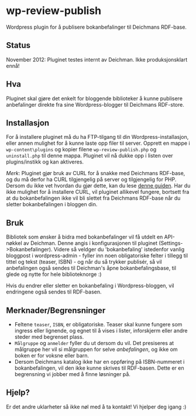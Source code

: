 # wp-review-publish
Wordpress plugin for å publisere bokanbefalinger til Deichmans RDF-base.

## Status
November 2012: Pluginet testes internt av Deichman. Ikke produksjonsklart ennå!

## Hva
Pluginet skal gjøre det enkelt for bloggende biblioteker å kunne publisere anbefalinger direkte fra sine Wordpress-blogger til Deichmans RDF-store.

## Installasjon
For å installere pluginet må du ha FTP-tilgang til din Wordpress-installasjon, eller annen mulighet for å kunne laste opp filer til server. Opprett en mappe i `wp-content\plugins` og kopier filene `wp-review-publish.php` og `uninstall.php` til denne mappa. Pluginet vil nå dukke opp i listen over plugins/instikk og kan aktiveres.

*Merk*: Pluginet gjør bruk av CURL for å snakke med Deichmans RDF-base, og du må derfor ha CURL tilgjengelig på server og tilgjengelig for PHP. Dersom du ikke vet hvordan du gjør dette, kan du lese [denne guiden](http://www.tomjepson.co.uk/enabling-curl-in-php-php-ini-wamp-xamp-ubuntu/). Har du ikke mulighet for å installere CURL, vil pluginet allikevel fungere, bortsett fra at du bokanbefalingen ikke vil bli slettet fra Deichmans RDF-base når du sletter bokanbefalingen i bloggen din.

## Bruk
Bibliotek som ønsker å bidra med bokanbefalinger vil få utdelt en API-nøkkel av Deichman. Denne angis i konfigurasjonen til pluginet (Settings->Bokanbefalinger). Videre så veldger du 'bokanbefaling' istedenfor vanlig bloggpost i wordpress-admin - fyller inn noen obligatoriske felter i tillegg til tittel og tekst (teaser, ISBN) - og når du så trykker publisér, så vil anbefalingen også sendes til Deichman's åpne bokanbefalingsbase, til glede og nytte for hele biblioteknorge :)

Hvis du endrer eller sletter en bokanbefaling i Wordpress-bloggen, vil endringene også sendes til RDF-basen.

## Merknader/Begrensninger
+  Feltene `teaser`, `ISBN`, er obligatoriske. Teaser skal kunne fungere som ingress eller lignende, og egnet til å vises i lister, inforskjerm eller andre steder med begrenset plass.
+ `Målgruppe` og `anmelder` fyller du ut dersom du vil. Det presiseres at målgruppe her vil si målgruppen for selve *anbefalingen*, og ikke om boken er for voksne eller barn.
+ Dersom Deichmans katalog ikke har en oppføring på ISBN-nummeret i bokanbefalingen, vil den ikke kunne skrives til RDF-basen. Dette er en begrensning vi jobber med å finne løsninger på.

## Hjelp?
Er det andre uklarheter så ikke nøl med å ta kontakt! Vi hjelper deg igang :)
